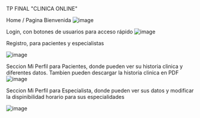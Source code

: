 TP FINAL "CLINICA ONLINE"

Home / Pagina Bienvenida
![image](https://github.com/user-attachments/assets/0c1e57f9-a733-45b9-9829-6b72dcd5728b)


Login, con botones de usuarios para acceso rápido
![image](https://github.com/user-attachments/assets/7df62571-0118-4af3-98e1-f427111bdd93)

Registro, para pacientes y especialistas

![image](https://github.com/user-attachments/assets/24da917e-d1ee-4dc2-bf67-ee49c04ae536)

Seccion Mi Perfil para Pacientes, donde pueden ver su historia clinica y diferentes datos. Tambien pueden descargar la historia clinica en PDF
![image](https://github.com/user-attachments/assets/79cf2544-d5bc-4147-b2df-61d7ec1003c5)

Seccion Mi Perfil para Especialista, donde pueden ver sus datos y modificar la dispinibilidad horario para sus especialidades

![image](https://github.com/user-attachments/assets/79cacf31-9210-47bf-9f9b-c41d3dbe7eec)


